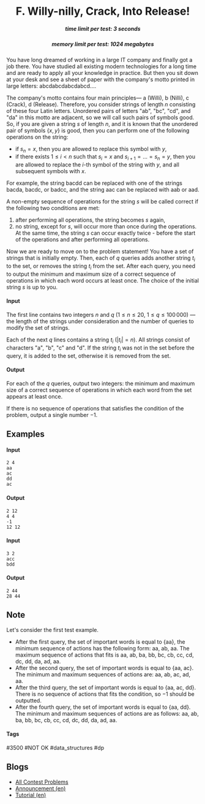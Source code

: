 <h1 style='text-align: center;'> F. Willy-nilly, Crack, Into Release!</h1>

<h5 style='text-align: center;'>time limit per test: 3 seconds</h5>
<h5 style='text-align: center;'>memory limit per test: 1024 megabytes</h5>

You have long dreamed of working in a large IT company and finally got a job there. You have studied all existing modern technologies for a long time and are ready to apply all your knowledge in practice. But then you sit down at your desk and see a sheet of paper with the company's motto printed in large letters: abcdabcdabcdabcd....

The company's motto contains four main principles— a (Willi), b (Nilli), c (Crack), d (Release). Therefore, you consider strings of length $n$ consisting of these four Latin letters. Unordered pairs of letters "ab", "bc", "cd", and "da" in this motto are adjacent, so we will call such pairs of symbols good. So, if you are given a string $s$ of length $n$, and it is known that the unordered pair of symbols $\{ x, y \}$ is good, then you can perform one of the following operations on the string:

* if $s_n = x$, then you are allowed to replace this symbol with $y$,
* if there exists $1 \le i < n$ such that $s_i = x$ and $s_{i+1} = \ldots = s_n = y$, then you are allowed to replace the $i$-th symbol of the string with $y$, and all subsequent symbols with $x$.

For example, the string bacdd can be replaced with one of the strings bacda, bacdc, or badcc, and the string aac can be replaced with aab or aad.

A non-empty sequence of operations for the string $s$ will be called correct if the following two conditions are met:

1. after performing all operations, the string becomes $s$ again,
2. no string, except for $s$, will occur more than once during the operations. At the same time, the string $s$ can occur exactly twice - before the start of the operations and after performing all operations.

Now we are ready to move on to the problem statement! You have a set of strings that is initially empty. Then, each of $q$ queries adds another string $t_i$ to the set, or removes the string $t_i$ from the set. After each query, you need to output the minimum and maximum size of a correct sequence of operations in which each word occurs at least once. The choice of the initial string $s$ is up to you.

#### Input

The first line contains two integers $n$ and $q$ ($1 \le n \le 20$, $1 \le q \le 100\,000$) — the length of the strings under consideration and the number of queries to modify the set of strings.

Each of the next $q$ lines contains a string $t_i$ ($\lvert t_i \rvert = n$). All strings consist of characters "a", "b", "c" and "d". If the string $t_i$ was not in the set before the query, it is added to the set, otherwise it is removed from the set.

#### Output

For each of the $q$ queries, output two integers: the minimum and maximum size of a correct sequence of operations in which each word from the set appears at least once.

If there is no sequence of operations that satisfies the condition of the problem, output a single number $-1$.

## Examples

#### Input


```text
2 4
aa
ac
dd
ac
```
#### Output


```text
2 12
4 4
-1
12 12
```
#### Input


```text
3 2
acc
bdd
```
#### Output


```text
2 44
28 44
```
## Note

Let's consider the first test example.

* After the first query, the set of important words is equal to $\{$aa$\}$, the minimum sequence of actions has the following form: aa, ab, aa. The maximum sequence of actions that fits is aa, ab, ba, bb, bc, cb, cc, cd, dc, dd, da, ad, aa.
* After the second query, the set of important words is equal to $\{$aa, ac$\}$. The minimum and maximum sequences of actions are: aa, ab, ac, ad, aa.
* After the third query, the set of important words is equal to $\{$aa, ac, dd$\}$. There is no sequence of actions that fits the condition, so $-1$ should be outputted.
* After the fourth query, the set of important words is equal to $\{$aa, dd$\}$. The minimum and maximum sequences of actions are as follows: aa, ab, ba, bb, bc, cb, cc, cd, dc, dd, da, ad, aa.


#### Tags 

#3500 #NOT OK #data_structures #dp 

## Blogs
- [All Contest Problems](../Codeforces_Round_866_(Div._1).md)
- [Announcement (en)](../blogs/Announcement_(en).md)
- [Tutorial (en)](../blogs/Tutorial_(en).md)
